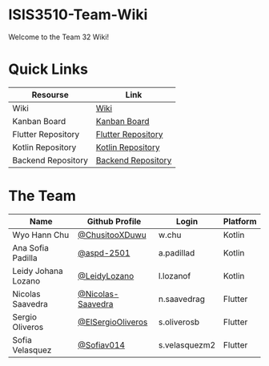 # ISIS3510-Team-Wiki

Welcome to the Team 32 Wiki!


# Quick Links

| Resourse | Link |
| -------- | ---- |
| Wiki | [Wiki](https://github.com/Sofiav014/ISIS3510-Team32-Wiki/wiki)
| Kanban Board | [Kanban Board](https://github.com/users/Sofiav014/projects/1)
| Flutter Repository | [Flutter Repository](https://github.com/Sofiav014/ISIS3510-Team32-Flutter) |
| Kotlin Repository  | [Kotlin Repository](https://github.com/Sofiav014/ISIS3510-Team32-Kotlin) |
| Backend Repository | [Backend Repository](https://github.com/Sofiav014/ISIS3510-Team32-Backend) |

# The Team

| Name | Github Profile | Login | Platform |
| ---- | -------------- | ----- | ---------- |
| Wyo Hann Chu | [@ChusitooXDuwu](https://github.com/ChusitooXDuwu) | w.chu | Kotlin |
| Ana Sofia Padilla | [@aspd-2501](https://github.com/aspd-2501) | a.padillad | Kotlin |
| Leidy Johana Lozano | [@LeidyLozano](https://github.com/LeidyLozano) | l.lozanof | Kotlin |
| Nicolas Saavedra | [@Nicolas-Saavedra](https://github.com/Nicolas-Saavedra) | n.saavedrag | Flutter |
| Sergio Oliveros | [@ElSergioOliveros](https://github.com/ElSergioOliveros) | s.oliverosb | Flutter |
| Sofia Velasquez | [@Sofiav014](https://github.com/Sofiav014) | s.velasquezm2 | Flutter |
